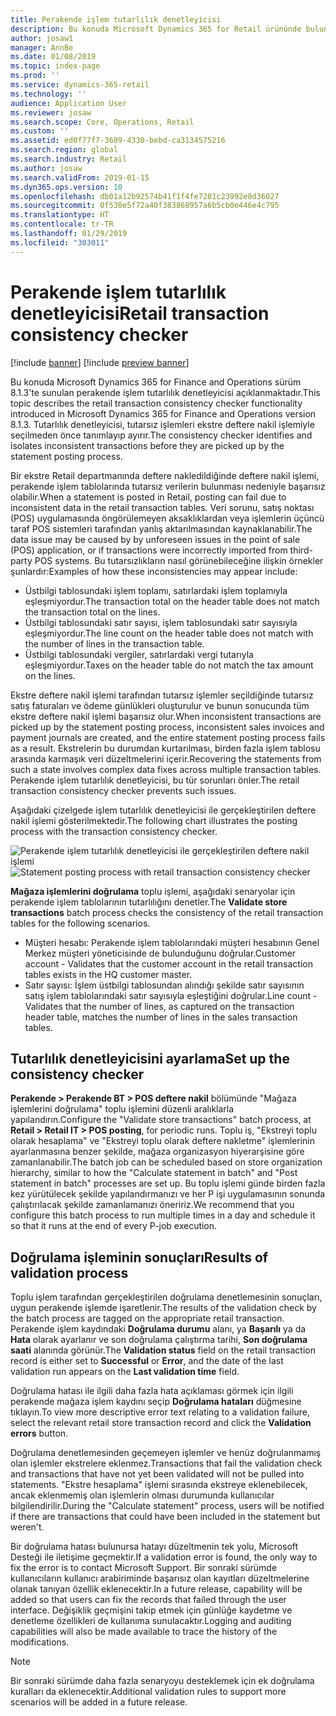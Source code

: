 ```yaml
---
title: Perakende işlem tutarlılık denetleyicisi
description: Bu konuda Microsoft Dynamics 365 for Retail ürününde bulunan perakende işlem tutarlılık denetleyicisi açıklanmaktadır.
author: josaw1
manager: AnnBe
ms.date: 01/08/2019
ms.topic: index-page
ms.prod: ''
ms.service: dynamics-365-retail
ms.technology: ''
audience: Application User
ms.reviewer: josaw
ms.search.scope: Core, Operations, Retail
ms.custom: ''
ms.assetid: ed0f77f7-3609-4330-bebd-ca3134575216
ms.search.region: global
ms.search.industry: Retail
ms.author: josaw
ms.search.validFrom: 2019-01-15
ms.dyn365.ops.version: 10
ms.openlocfilehash: db01a12b92574b41f1f4fe7281c23992e0d36027
ms.sourcegitcommit: 0f530e5f72a40f383868957a6b5cb0e446e4c795
ms.translationtype: HT
ms.contentlocale: tr-TR
ms.lasthandoff: 01/29/2019
ms.locfileid: "303011"
---
```

# <a name="retail-transaction-consistency-checker"></a><span data-ttu-id="d79d2-103">Perakende işlem tutarlılık denetleyicisi</span><span class="sxs-lookup"><span data-stu-id="d79d2-103">Retail transaction consistency checker</span></span>


[!include [banner](includes/banner.md)]
[!include [preview banner](includes/preview-banner.md)]

<span data-ttu-id="d79d2-104">Bu konuda Microsoft Dynamics 365 for Finance and Operations sürüm 8.1.3'te sunulan perakende işlem tutarlılık denetleyicisi açıklanmaktadır.</span><span class="sxs-lookup"><span data-stu-id="d79d2-104">This topic describes the retail transaction consistency checker functionality introduced in Microsoft Dynamics 365 for Finance and Operations version 8.1.3.</span></span> <span data-ttu-id="d79d2-105">Tutarlılık denetleyicisi, tutarsız işlemleri ekstre deftere nakil işlemiyle seçilmeden önce tanımlayıp ayırır.</span><span class="sxs-lookup"><span data-stu-id="d79d2-105">The consistency checker identifies and isolates inconsistent transactions before they are picked up by the statement posting process.</span></span>

<span data-ttu-id="d79d2-106">Bir ekstre Retail departmanında deftere nakledildiğinde deftere nakil işlemi, perakende işlem tablolarında tutarsız verilerin bulunması nedeniyle başarısız olabilir.</span><span class="sxs-lookup"><span data-stu-id="d79d2-106">When a statement is posted in Retail, posting can fail due to inconsistent data in the retail transaction tables.</span></span> <span data-ttu-id="d79d2-107">Veri sorunu, satış noktası (POS) uygulamasında öngörülemeyen aksaklıklardan veya işlemlerin üçüncü taraf POS sistemleri tarafından yanlış aktarılmasından kaynaklanabilir.</span><span class="sxs-lookup"><span data-stu-id="d79d2-107">The data issue may be caused by by unforeseen issues in the point of sale (POS) application, or if transactions were incorrectly imported from third-party POS systems.</span></span> <span data-ttu-id="d79d2-108">Bu tutarsızlıkların nasıl görünebileceğine ilişkin örnekler şunlardır:</span><span class="sxs-lookup"><span data-stu-id="d79d2-108">Examples of how these inconsistencies may appear include:</span></span> 

  - <span data-ttu-id="d79d2-109">Üstbilgi tablosundaki işlem toplamı, satırlardaki işlem toplamıyla eşleşmiyordur.</span><span class="sxs-lookup"><span data-stu-id="d79d2-109">The transaction total on the header table does not match the transaction total on the lines.</span></span>
  - <span data-ttu-id="d79d2-110">Üstbilgi tablosundaki satır sayısı, işlem tablosundaki satır sayısıyla eşleşmiyordur.</span><span class="sxs-lookup"><span data-stu-id="d79d2-110">The line count on the header table does not match with the number of lines in the transaction table.</span></span>
  - <span data-ttu-id="d79d2-111">Üstbilgi tablosundaki vergiler, satırlardaki vergi tutarıyla eşleşmiyordur.</span><span class="sxs-lookup"><span data-stu-id="d79d2-111">Taxes on the header table do not match the tax amount on the lines.</span></span> 
  
<span data-ttu-id="d79d2-112">Ekstre deftere nakil işlemi tarafından tutarsız işlemler seçildiğinde tutarsız satış faturaları ve ödeme günlükleri oluşturulur ve bunun sonucunda tüm ekstre deftere nakil işlemi başarısız olur.</span><span class="sxs-lookup"><span data-stu-id="d79d2-112">When inconsistent transactions are picked up by the statement posting process, inconsistent sales invoices and payment journals are created, and the entire statement posting process fails as a result.</span></span> <span data-ttu-id="d79d2-113">Ekstrelerin bu durumdan kurtarılması, birden fazla işlem tablosu arasında karmaşık veri düzeltmelerini içerir.</span><span class="sxs-lookup"><span data-stu-id="d79d2-113">Recovering the statements from such a state involves complex data fixes across multiple transaction tables.</span></span> <span data-ttu-id="d79d2-114">Perakende işlem tutarlılık denetleyicisi, bu tür sorunları önler.</span><span class="sxs-lookup"><span data-stu-id="d79d2-114">The retail transaction consistency checker prevents such issues.</span></span>

<span data-ttu-id="d79d2-115">Aşağıdaki çizelgede işlem tutarlılık denetleyicisi ile gerçekleştirilen deftere nakil işlemi gösterilmektedir.</span><span class="sxs-lookup"><span data-stu-id="d79d2-115">The following chart illustrates the posting process with the transaction consistency checker.</span></span>

<span data-ttu-id="d79d2-116">![Perakende işlem tutarlılık denetleyicisi ile gerçekleştirilen deftere nakil işlemi](./media/validchecker.png "Perakende işlem tutarlılık denetleyicisi ile gerçekleştirilen deftere nakil işlemi")</span><span class="sxs-lookup"><span data-stu-id="d79d2-116">![Statement posting process with retail transaction consistency checker](./media/validchecker.png "Statement posting process with retail transsaction consistency checker")</span></span>

<span data-ttu-id="d79d2-117">**Mağaza işlemlerini doğrulama** toplu işlemi, aşağıdaki senaryolar için perakende işlem tablolarının tutarlılığını denetler.</span><span class="sxs-lookup"><span data-stu-id="d79d2-117">The **Validate store transactions** batch process checks the consistency of the retail transaction tables for the following scenarios.</span></span>

- <span data-ttu-id="d79d2-118">Müşteri hesabı: Perakende işlem tablolarındaki müşteri hesabının Genel Merkez müşteri yöneticisinde de bulunduğunu doğrular.</span><span class="sxs-lookup"><span data-stu-id="d79d2-118">Customer account - Validates that the customer account in the retail transaction tables exists in the HQ customer master.</span></span>
- <span data-ttu-id="d79d2-119">Satır sayısı: İşlem üstbilgi tablosundan alındığı şekilde satır sayısının satış işlem tablolarındaki satır sayısıyla eşleştiğini doğrular.</span><span class="sxs-lookup"><span data-stu-id="d79d2-119">Line count - Validates that the number of lines, as captured on the transaction header table, matches the number of lines in the sales transaction tables.</span></span>

## <a name="set-up-the-consistency-checker"></a><span data-ttu-id="d79d2-120">Tutarlılık denetleyicisini ayarlama</span><span class="sxs-lookup"><span data-stu-id="d79d2-120">Set up the consistency checker</span></span>
<span data-ttu-id="d79d2-121">**Perakende \> Perakende BT \> POS deftere nakil** bölümünde "Mağaza işlemlerini doğrulama" toplu işlemini düzenli aralıklarla yapılandırın.</span><span class="sxs-lookup"><span data-stu-id="d79d2-121">Configure the "Validate store transactions" batch process, at **Retail \> Retail IT \> POS posting**, for periodic runs.</span></span> <span data-ttu-id="d79d2-122">Toplu iş, "Ekstreyi toplu olarak hesaplama" ve "Ekstreyi toplu olarak deftere nakletme" işlemlerinin ayarlanmasına benzer şekilde, mağaza organizasyon hiyerarşisine göre zamanlanabilir.</span><span class="sxs-lookup"><span data-stu-id="d79d2-122">The batch job can be scheduled based on store organization hierarchy, similar to how the "Calculate statement in batch" and "Post statement in batch" processes are set up.</span></span> <span data-ttu-id="d79d2-123">Bu toplu işlemi günde birden fazla kez yürütülecek şekilde yapılandırmanızı ve her P işi uygulamasının sonunda çalıştırılacak şekilde zamanlamanızı öneririz.</span><span class="sxs-lookup"><span data-stu-id="d79d2-123">We recommend that you configure this batch process to run multiple times in a day and schedule it so that it runs at the end of every P-job execution.</span></span>

## <a name="results-of-validation-process"></a><span data-ttu-id="d79d2-124">Doğrulama işleminin sonuçları</span><span class="sxs-lookup"><span data-stu-id="d79d2-124">Results of validation process</span></span>
<span data-ttu-id="d79d2-125">Toplu işlem tarafından gerçekleştirilen doğrulama denetlemesinin sonuçları, uygun perakende işlemde işaretlenir.</span><span class="sxs-lookup"><span data-stu-id="d79d2-125">The results of the validation check by the batch process are tagged on the appropriate retail transaction.</span></span> <span data-ttu-id="d79d2-126">Perakende işlem kaydındaki **Doğrulama durumu** alanı, ya **Başarılı** ya da **Hata** olarak ayarlanır ve son doğrulama çalıştırma tarihi, **Son doğrulama saati** alanında görünür.</span><span class="sxs-lookup"><span data-stu-id="d79d2-126">The **Validation status** field on the retail transaction record is either set to **Successful** or **Error**, and the date of the last validation run appears on the **Last validation time** field.</span></span>

<span data-ttu-id="d79d2-127">Doğrulama hatası ile ilgili daha fazla hata açıklaması görmek için ilgili perakende mağaza işlem kaydını seçip **Doğrulama hataları** düğmesine tıklayın.</span><span class="sxs-lookup"><span data-stu-id="d79d2-127">To view more descriptive error text relating to a validation failure, select the relevant retail store transaction record and click the **Validation errors** button.</span></span>

<span data-ttu-id="d79d2-128">Doğrulama denetlemesinden geçemeyen işlemler ve henüz doğrulanmamış olan işlemler ekstrelere eklenmez.</span><span class="sxs-lookup"><span data-stu-id="d79d2-128">Transactions that fail the validation check and transactions that have not yet been validated will not be pulled into statements.</span></span> <span data-ttu-id="d79d2-129">"Ekstre hesaplama" işlemi sırasında ekstreye eklenebilecek, ancak eklenmemiş olan işlemlerin olması durumunda kullanıcılar bilgilendirilir.</span><span class="sxs-lookup"><span data-stu-id="d79d2-129">During the "Calculate statement" process, users will be notified if there are transactions that could have been included in the statement but weren't.</span></span>

<span data-ttu-id="d79d2-130">Bir doğrulama hatası bulunursa hatayı düzeltmenin tek yolu, Microsoft Desteği ile iletişime geçmektir.</span><span class="sxs-lookup"><span data-stu-id="d79d2-130">If a validation error is found, the only way to fix the error is to contact Microsoft Support.</span></span> <span data-ttu-id="d79d2-131">Bir sonraki sürümde kullanıcıların kullanıcı arabiriminde başarısız olan kayıtları düzeltmelerine olanak tanıyan özellik eklenecektir.</span><span class="sxs-lookup"><span data-stu-id="d79d2-131">In a future release, capability will be added so that users can fix the records that failed through the user interface.</span></span> <span data-ttu-id="d79d2-132">Değişiklik geçmişini takip etmek için günlüğe kaydetme ve denetleme özellikleri de kullanıma sunulacaktır.</span><span class="sxs-lookup"><span data-stu-id="d79d2-132">Logging and auditing capabilities will also be made available to trace the history of the modifications.</span></span>

> [!NOTE]
> <span data-ttu-id="d79d2-133">Bir sonraki sürümde daha fazla senaryoyu desteklemek için ek doğrulama kuralları da eklenecektir.</span><span class="sxs-lookup"><span data-stu-id="d79d2-133">Additional validation rules to support more scenarios will be added in a future release.</span></span>
